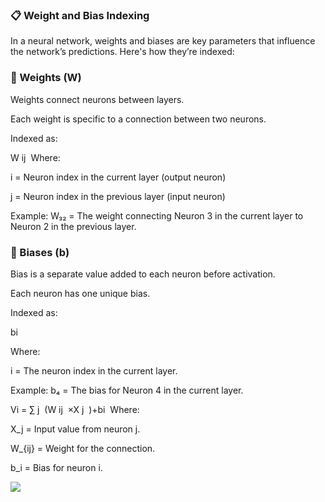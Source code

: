 ### 📋 Weight and Bias Indexing
In a neural network, weights and biases are key parameters that influence the network’s predictions. Here's how they’re indexed:

### 🔹 Weights (W)
Weights connect neurons between layers.

Each weight is specific to a connection between two neurons.

Indexed as:

W 
ij
​
Where:

i = Neuron index in the current layer (output neuron)

j = Neuron index in the previous layer (input neuron)

Example: W₃₂ = The weight connecting Neuron 3 in the current layer to Neuron 2 in the previous layer.

### 🔹 Biases (b)
Bias is a separate value added to each neuron before activation.

Each neuron has one unique bias.

Indexed as:

bi

Where:

i = The neuron index in the current layer.

Example: b₄ = The bias for Neuron 4 in the current layer.

Vi = 
∑
j 
​
 (W 
ij
​
 ×X 
j
​
 )+bi
​
Where:

X_j = Input value from neuron j.

W_{ij} = Weight for the connection.

b_i = Bias for neuron i.

![](/images/{2C7F2C1A-A6EE-432E-9B6A-22F2E6B7E417}.png)
